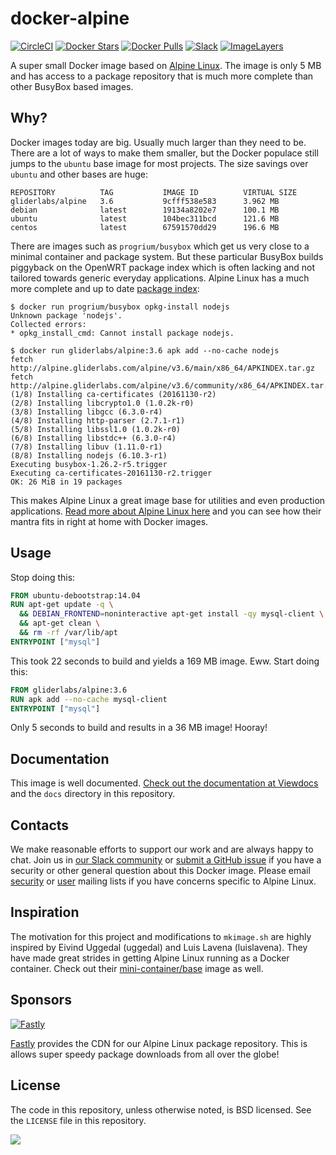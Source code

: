 # docker-alpine

[![CircleCI](https://img.shields.io/circleci/project/gliderlabs/docker-alpine/release.svg)](https://circleci.com/gh/gliderlabs/docker-alpine)
[![Docker Stars](https://img.shields.io/docker/stars/gliderlabs/alpine.svg)][hub]
[![Docker Pulls](https://img.shields.io/docker/pulls/gliderlabs/alpine.svg)][hub]
[![Slack](http://glider-slackin.herokuapp.com/badge.svg)][slack]
[![ImageLayers](https://imagelayers.io/badge/gliderlabs/alpine:latest.svg)](https://imagelayers.io/?images=gliderlabs/alpine:latest 'Get your own badge on imagelayers.io')


A super small Docker image based on [Alpine Linux][alpine]. The image is only 5 MB and has access to a package repository that is much more complete than other BusyBox based images.

## Why?

Docker images today are big. Usually much larger than they need to be. There are a lot of ways to make them smaller, but the Docker populace still jumps to the `ubuntu` base image for most projects. The size savings over `ubuntu` and other bases are huge:

```
REPOSITORY          TAG           IMAGE ID          VIRTUAL SIZE
gliderlabs/alpine   3.6           9cfff538e583      3.962 MB
debian              latest        19134a8202e7      100.1 MB
ubuntu              latest        104bec311bcd      121.6 MB
centos              latest        67591570dd29      196.6 MB
```

There are images such as `progrium/busybox` which get us very close to a minimal container and package system. But these particular BusyBox builds piggyback on the OpenWRT package index which is often lacking and not tailored towards generic everyday applications. Alpine Linux has a much more complete and up to date [package index][alpine-packages]:

```console
$ docker run progrium/busybox opkg-install nodejs
Unknown package 'nodejs'.
Collected errors:
* opkg_install_cmd: Cannot install package nodejs.

$ docker run gliderlabs/alpine:3.6 apk add --no-cache nodejs
fetch http://alpine.gliderlabs.com/alpine/v3.6/main/x86_64/APKINDEX.tar.gz
fetch http://alpine.gliderlabs.com/alpine/v3.6/community/x86_64/APKINDEX.tar.gz
(1/8) Installing ca-certificates (20161130-r2)
(2/8) Installing libcrypto1.0 (1.0.2k-r0)
(3/8) Installing libgcc (6.3.0-r4)
(4/8) Installing http-parser (2.7.1-r1)
(5/8) Installing libssl1.0 (1.0.2k-r0)
(6/8) Installing libstdc++ (6.3.0-r4)
(7/8) Installing libuv (1.11.0-r1)
(8/8) Installing nodejs (6.10.3-r1)
Executing busybox-1.26.2-r5.trigger
Executing ca-certificates-20161130-r2.trigger
OK: 26 MiB in 19 packages
```

This makes Alpine Linux a great image base for utilities and even production applications. [Read more about Alpine Linux here][alpine-about] and you can see how their mantra fits in right at home with Docker images.

## Usage

Stop doing this:

```dockerfile
FROM ubuntu-debootstrap:14.04
RUN apt-get update -q \
  && DEBIAN_FRONTEND=noninteractive apt-get install -qy mysql-client \
  && apt-get clean \
  && rm -rf /var/lib/apt
ENTRYPOINT ["mysql"]
```
This took 22 seconds to build and yields a 169 MB image. Eww. Start doing this:

```dockerfile
FROM gliderlabs/alpine:3.6
RUN apk add --no-cache mysql-client
ENTRYPOINT ["mysql"]
```

Only 5 seconds to build and results in a 36 MB image! Hooray!

## Documentation

This image is well documented. [Check out the documentation at Viewdocs][docs] and the `docs` directory in this repository.

## Contacts

We make reasonable efforts to support our work and are always happy to chat. Join us in [our Slack community][slack] or [submit a GitHub issue][issues] if you have a security or other general question about this Docker image. Please email [security](http://lists.alpinelinux.org/alpine-security/summary.html) or [user](http://lists.alpinelinux.org/alpine-user/summary.html) mailing lists if you have concerns specific to Alpine Linux.

## Inspiration

The motivation for this project and modifications to `mkimage.sh` are highly inspired by Eivind Uggedal (uggedal) and Luis Lavena (luislavena). They have made great strides in getting Alpine Linux running as a Docker container. Check out their [mini-container/base][mini-base] image as well.

## Sponsors

[![Fastly](https://github.com/gliderlabs/docker-alpine/raw/master/logo_fastly.png)][fastly]

[Fastly][fastly] provides the CDN for our Alpine Linux package repository. This is allows super speedy package downloads from all over the globe!

## License

The code in this repository, unless otherwise noted, is BSD licensed. See the `LICENSE` file in this repository.

[mini-base]: https://github.com/mini-containers/base
[alpine-packages]: http://pkgs.alpinelinux.org/
[alpine-about]: https://www.alpinelinux.org/about/
[docs]: http://gliderlabs.viewdocs.io/docker-alpine
[slack]: http://glider-slackin.herokuapp.com/
[issues]: https://github.com/gliderlabs/docker-alpine/issues
[alpine]: http://alpinelinux.org/
[fastly]: https://www.fastly.com/
[hub]: https://hub.docker.com/r/gliderlabs/alpine/
<img src="https://ga-beacon.appspot.com/UA-58928488-2/docker-alpine/readme?pixel" />
